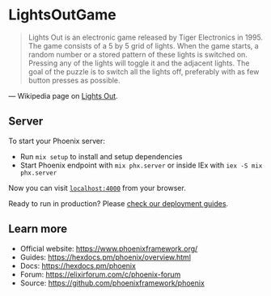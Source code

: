 # LightsOutGame

> Lights Out is an electronic game released by Tiger Electronics in 1995.
> The game consists of a 5 by 5 grid of lights.
> When the game starts, a random number or a stored pattern of these lights is switched on.
> Pressing any of the lights will toggle it and the adjacent lights.
> The goal of the puzzle is to switch all the lights off, preferably with as few button presses as possible.

— Wikipedia page on [Lights Out](https://en.wikipedia.org/wiki/Lights_Out_(game)).

## Server

To start your Phoenix server:

  * Run `mix setup` to install and setup dependencies
  * Start Phoenix endpoint with `mix phx.server` or inside IEx with `iex -S mix phx.server`

Now you can visit [`localhost:4000`](http://localhost:4000) from your browser.

Ready to run in production? Please [check our deployment guides](https://hexdocs.pm/phoenix/deployment.html).

## Learn more

  * Official website: https://www.phoenixframework.org/
  * Guides: https://hexdocs.pm/phoenix/overview.html
  * Docs: https://hexdocs.pm/phoenix
  * Forum: https://elixirforum.com/c/phoenix-forum
  * Source: https://github.com/phoenixframework/phoenix
